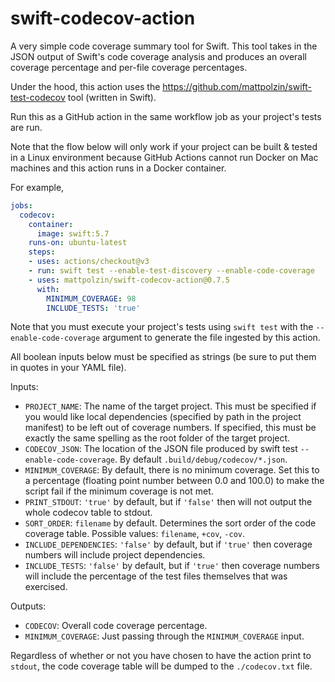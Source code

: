 # swift-codecov-action

A very simple code coverage summary tool for Swift. This tool takes in the JSON output of Swift's code coverage analysis and produces an overall coverage percentage and per-file coverage percentages.

Under the hood, this action uses the https://github.com/mattpolzin/swift-test-codecov tool (written in Swift).

Run this as a GitHub action in the same workflow job as your project's tests are run.

Note that the flow below will only work if your project can be built & tested in a Linux environment because GitHub Actions cannot run Docker on Mac machines and this action runs in a Docker container.

For example,
```yaml
jobs:
  codecov:
    container:
      image: swift:5.7
    runs-on: ubuntu-latest
    steps:
    - uses: actions/checkout@v3
    - run: swift test --enable-test-discovery --enable-code-coverage
    - uses: mattpolzin/swift-codecov-action@0.7.5
      with:
        MINIMUM_COVERAGE: 98
        INCLUDE_TESTS: 'true'
```

Note that you must execute your project's tests using `swift test` with the `--enable-code-coverage` argument to generate the file ingested by this action.

All boolean inputs below must be specified as strings (be sure to put them in quotes in your YAML file).

Inputs:
- `PROJECT_NAME`: The name of the target project. This must be specified if you would like local dependencies (specified by path in the project manifest) to be left out of coverage numbers. If specified, this must be exactly the same spelling as the root folder of the target project.
- `CODECOV_JSON`: The location of the JSON file produced by swift test `--enable-code-coverage`. By default `.build/debug/codecov/*.json`.
- `MINIMUM_COVERAGE`: By default, there is no minimum coverage. Set this to a percentage (floating point number between 0.0 and 100.0) to make the script fail if the minimum coverage is not met.
- `PRINT_STDOUT`: `'true'` by default, but if `'false'` then will not output the whole codecov table to stdout.
- `SORT_ORDER`: `filename` by default. Determines the sort order of the code coverage table. Possible values: `filename`, `+cov`, `-cov`.
- `INCLUDE_DEPENDENCIES`: `'false'` by default, but if `'true'` then coverage numbers will include project dependencies.
- `INCLUDE_TESTS`: `'false'` by default, but if `'true'` then coverage numbers will include the percentage of the test files themselves that was exercised.

Outputs:
- `CODECOV`: Overall code coverage percentage.
- `MINIMUM_COVERAGE`: Just passing through the `MINIMUM_COVERAGE` input.
  
Regardless of whether or not you have chosen to have the action print to `stdout`, the code coverage table will be dumped to the `./codecov.txt` file.
